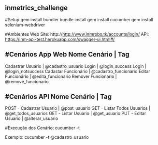## inmetrics_challenge

#Setup
gem install bundler
bundle install
gem install cucumber
gem install selenium-webdriver

#Ambientes 
Web Site: http://http://www.inmrobo.tk/accounts/login/
API:  https://inm-api-test.herokuapp.com/swagger-ui.html#/

#Cenários App Web
Nome Cenário 		| 	Tag
------------------------------------------------
Cadastrar Usuário	| @cadastro_usuario
Login			| @login_success
Login			| @login_notsuccess
Cadastar Funcionário	| @cadastro_funcionario
Editar Funcionário	| @edita_funcionario
Remover Funcionário	| @remove_funcionario

#Cenários API
Nome Cenário 		| 	Tag
------------------------------------------------
POST - Cadastrar Usuario	| @post_usuario
GET - Listar Todos Usuarios	| @get_todos_usuarios
GET - Listar Usuario		| @get_usuario
PUT - Editar Usuario		| @alterar_usuario

#Execução dos Cenário:
cucumber -t <Tag> 

Exemplo: 
  cucumber -t @cadastro_usuario
